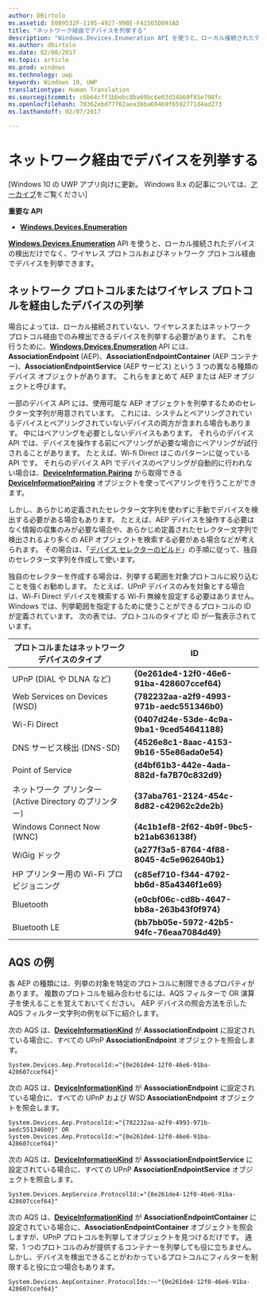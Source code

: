 ```yaml
---
author: DBirtolo
ms.assetid: E0B9532F-1195-4927-99BE-F41565D891AD
title: "ネットワーク経由でデバイスを列挙する"
description: "Windows.Devices.Enumeration API を使うと、ローカル接続されたデバイスの検出だけでなく、ワイヤレス プロトコルおよびネットワーク プロトコル経由でデバイスを列挙できます。"
ms.author: dbirtolo
ms.date: 02/08/2017
ms.topic: article
ms.prod: windows
ms.technology: uwp
keywords: Windows 10, UWP
translationtype: Human Translation
ms.sourcegitcommit: c6b64cff1bbebc8ba69bc6e03d34b69f85e798fc
ms.openlocfilehash: 70362ebd77f62aea3bba694b9f6592771d4ad273
ms.lasthandoff: 02/07/2017

---
```

# <a name="enumerate-devices-over-a-network"></a>ネットワーク経由でデバイスを列挙する

\[Windows 10 の UWP アプリ向けに更新。 Windows 8.x の記事については、[アーカイブ](http://go.microsoft.com/fwlink/p/?linkid=619132)をご覧ください\]


**重要な API**

- [**Windows.Devices.Enumeration**](https://docs.microsoft.com/en-us/uwp/api/Windows.Devices.Enumeration)

[**Windows.Devices.Enumeration**](https://msdn.microsoft.com/library/windows/apps/BR225459) API を使うと、ローカル接続されたデバイスの検出だけでなく、ワイヤレス プロトコルおよびネットワーク プロトコル経由でデバイスを列挙できます。

## <a name="enumerating-devices-over-networked-or-wireless-protocols"></a>ネットワーク プロトコルまたはワイヤレス プロトコルを経由したデバイスの列挙

場合によっては、ローカル接続されていない、ワイヤレスまたはネットワーク プロトコル経由でのみ検出できるデバイスを列挙する必要があります。 これを行うために、[**Windows.Devices.Enumeration**](https://msdn.microsoft.com/library/windows/apps/BR225459) API には、**AssociationEndpoint** (AEP)、**AssociationEndpointContainer** (AEP コンテナー)、**AssociationEndpointService** (AEP サービス) という 3 つの異なる種類のデバイス オブジェクトがあります。 これらをまとめて AEP または AEP オブジェクトと呼びます。

一部のデバイス API には、使用可能な AEP オブジェクトを列挙するためのセレクター文字列が用意されています。 これには、システムとペアリングされているデバイスとペアリングされていないデバイスの両方が含まれる場合もあります。 中にはペアリングを必要としないデバイスもあります。 それらのデバイス API では、デバイスを操作する前にペアリングが必要な場合にペアリングが試行されることがあります。 たとえば、Wi-fi Direct はこのパターンに従っている API です。 それらのデバイス API でデバイスのペアリングが自動的に行われない場合は、[**DeviceInformation.Pairing**](https://msdn.microsoft.com/library/windows/apps/Dn705960) から取得できる [**DeviceInformationPairing**](https://msdn.microsoft.com/library/windows/apps/Mt168396) オブジェクトを使ってペアリングを行うことができます。

しかし、あらかじめ定義されたセレクター文字列を使わずに手動でデバイスを検出する必要がある場合もあります。 たとえば、AEP デバイスを操作する必要はなく情報の収集のみが必要な場合や、あらかじめ定義されたセレクター文字列で検出されるより多くの AEP オブジェクトを検索する必要がある場合などが考えられます。 その場合は、「[デバイス セレクターのビルド](build-a-device-selector.md)」の手順に従って、独自のセレクター文字列を作成して使います。

独自のセレクターを作成する場合は、列挙する範囲を対象プロトコルに絞り込むことを強くお勧めします。 たとえば、UPnP デバイスのみを対象とする場合は、Wi-Fi Direct デバイスを検索する Wi-Fi 無線を設定する必要はありません。 Windows では、列挙範囲を指定するために使うことができるプロトコルの ID が定義されています。 次の表では、プロトコルのタイプと ID が一覧表示されています。

| プロトコルまたはネットワーク デバイスのタイプ              | ID                                         |
|----------------------------------------------|--------------------------------------------|
| UPnP (DIAL や DLNA など)               | **{0e261de4-12f0-46e6-91ba-428607ccef64}** |
| Web Services on Devices (WSD)                | **{782232aa-a2f9-4993-971b-aedc551346b0}** |
| Wi-Fi Direct                                 | **{0407d24e-53de-4c9a-9ba1-9ced54641188}** |
| DNS サービス検出 (DNS-SD)               | **{4526e8c1-8aac-4153-9b16-55e86ada0e54}** |
| Point of Service                             | **{d4bf61b3-442e-4ada-882d-fa7B70c832d9}** |
| ネットワーク プリンター (Active Directory のプリンター) | **{37aba761-2124-454c-8d82-c42962c2de2b}** |
| Windows Connect Now (WNC)                    | **{4c1b1ef8-2f62-4b9f-9bc5-b21ab636138f}** |
| WiGig ドック                                  | **{a277f3a5-8764-4f88-8045-4c5e962640b1}** |
| HP プリンター用の Wi-Fi プロビジョニング           | **{c85ef710-f344-4792-bb6d-85a4346f1e69}** |
| Bluetooth                                    | **{e0cbf06c-cd8b-4647-bb8a-263b43f0f974}** |
| Bluetooth LE                                 | **{bb7bb05e-5972-42b5-94fc-76eaa7084d49}** |

 

## <a name="aqs-examples"></a>AQS の例

各 AEP の種類には、列挙の対象を特定のプロトコルに制限できるプロパティがあります。 複数のプロトコルを組み合わせるには、AQS フィルターで OR 演算子を使えることを覚えておいてください。 AEP デバイスの照会方法を示した AQS フィルター文字列の例を以下に紹介します。

次の AQS は、[**DeviceInformationKind**](https://msdn.microsoft.com/library/windows/apps/Dn948991) が **AsssociationEndpoint** に設定されている場合に、すべての UPnP **AssociationEndpoint** オブジェクトを照会します。

``` syntax
System.Devices.Aep.ProtocolId:="{0e261de4-12f0-46e6-91ba-428607ccef64}"
```

次の AQS は、[**DeviceInformationKind**](https://msdn.microsoft.com/library/windows/apps/Dn948991) が **AsssociationEndpoint** に設定されている場合に、すべての UPnP および WSD **AssociationEndpoint** オブジェクトを照会します。

``` syntax
System.Devices.Aep.ProtocolId:="{782232aa-a2f9-4993-971b-aedc551346b0}" OR
System.Devices.Aep.ProtocolId:="{0e261de4-12f0-46e6-91ba-428607ccef64}"
```

次の AQS は、[**DeviceInformationKind**](https://msdn.microsoft.com/library/windows/apps/Dn948991) が **AsssociationEndpointService** に設定されている場合に、すべての UPnP **AssociationEndpointService** オブジェクトを照会します。

``` syntax
System.Devices.AepService.ProtocolId:="{0e261de4-12f0-46e6-91ba-428607ccef64}"
```

次の AQS は、[**DeviceInformationKind**](https://msdn.microsoft.com/library/windows/apps/Dn948991) が **AssociationEndpointContainer** に設定されている場合に、**AssociationEndpointContainer** オブジェクトを照会しますが、UPnP プロトコルを列挙してオブジェクトを見つけるだけです。 通常、1 つのプロトコルのみが提供するコンテナーを列挙しても役に立ちません。 しかし、デバイスを検出できることがわかっているプロトコルにフィルターを制限すると役に立つ場合もあります。

``` syntax
System.Devices.AepContainer.ProtocolIds:~~"{0e261de4-12f0-46e6-91ba-428607ccef64}"
```

 

 

